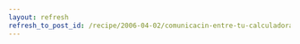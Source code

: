 ```yaml
---
layout: refresh
refresh_to_post_id: /recipe/2006-04-02/comunicacin-entre-tu-calculadora-hp4x-y-gnu-linux.html
---
```

